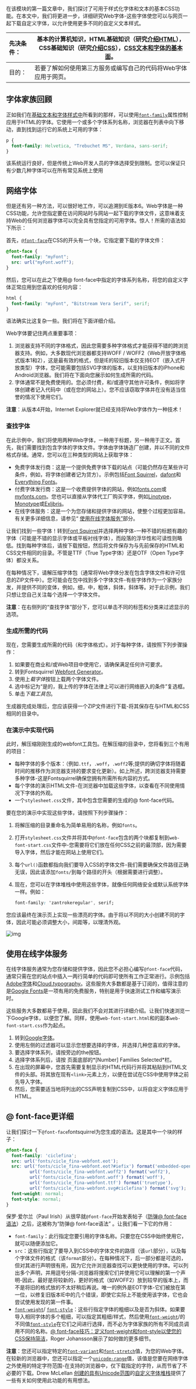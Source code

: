 在该模块的第一篇文章中，我们探讨了可用于样式化字体和文本的基本CSS功能。在本文中，我们将更进一步，详细研究Web字体-这些字体使您可以与网页一起下载自定义字体，以允许使用更多不同的自定义文本样式。

| 先决条件： | 基本的计算机知识，HTML基础知识（研究[介绍HTML](1/en-US/docs/Learn/HTML/Introduction_to_HTML)），CSS基础知识（研究[介绍CSS](1/en-US/docs/Learn/CSS/Introduction_to_CSS)），[CSS文本和字体的基本面](1/en-US/docs/Learn/CSS/Styling_text/Fundamentals)。 |
| :--------- | ------------------------------------------------------------ |
| 目的：     | 若要了解如何使用第三方服务或编写自己的代码将Web字体应用于网页。 |

## 字体家族回顾

正如我们在[基础文本和字体样式中](1/en-US/docs/Learn/CSS/Styling_text/Fundamentals)所看到的那样，可以使用[`font-family`]( /font-family)属性控制应用于HTML的字体。它使用一个或多个字体系列名称，浏览器在列表中向下移动，直到找到运行它的系统上可用的字体：

```css
p {
  font-family: Helvetica, "Trebuchet MS", Verdana, sans-serif;
}
```

该系统运行良好，但是传统上Web开发人员的字体选择受到限制。您可以保证只有少数几种字体可以在所有常见系统上使用

## 网络字体

但是还有另一种方法，可以很好地工作，可以追溯到IE版本6。Web字体是一种CSS功能，允许您指定要在访问网站时与网站一起下载的字体文件，这意味着支持Web的任何浏览器字体可以完全具有您指定的可用字体。惊人！所需的语法如下所示：

首先，[`@font-face`]( /@font-face)在CSS的开头有一个块，它指定要下载的字体文件：

```css
@font-face {
  font-family: "myFont";
  src: url("myFont.woff");
}
```

然后，您可以在此之下使用@ font-face中指定的字体系列名称，将您的自定义字体正常应用到您喜欢的任何内容：

```css
html {
  font-family: "myFont", "Bitstream Vera Serif", serif;
}
```

语法确实比这复杂一些。我们将在下面详细介绍。

Web字体要记住两点重要事项：

1. 浏览器支持不同的字体格式，因此您需要多种字体格式才能获得不错的跨浏览器支持。例如，大多数现代浏览器都支持WOFF / WOFF2（Web开放字体格式版本1和2），这是最有效的格式，但是IE的较旧版本仅支持EOT（嵌入式开放类型）字体，您可能需要包括SVG字体的版本，以支持旧版本的iPhone和Android浏览器。我们将在下面向您展示如何生成所需的代码。
2. 字体通常不是免费使用的。您必须付费，和/或遵守其他许可条件，例如将字体创建者记入代码中（或在您的网站上）。您不应该窃取字体并在没有适当信誉的情况下使用它们。

**注意**：从版本4开始，Internet Explorer就已经支持将Web字体作为一种技术！



### 查找字体



在此示例中，我们将使用两种Web字体，一种用于标题，另一种用于正文。首先，我们需要找到包含字体的字体文件。字体由字体铸造厂创建，并以不同的文件格式存储。通常，您可以在三种类型的网站上获取字体：

- 免费字体发行商：这是一个提供免费字体下载的站点（可能仍然存在某些许可条件，例如，将字体创建者记为贷方）。示例包括[Font Squirrel](https://www.fontsquirrel.com/)，[dafont](http://www.dafont.com/)和[Everything Fonts](https://everythingfonts.com/)。
- 付费字体发行商：这是一个收费提供字体的网站，例如[fonts.com](http://www.fonts.com/)或[myfonts.com](http://www.myfonts.com/)。您也可以直接从字体代工厂购买字体，例如[Linotype](https://www.linotype.com/)，[Monotype](http://www.monotype.com/)或[Exljbris](http://www.exljbris.com/)。
- 在线字体服务：这是一个为您存储和提供字体的网站，使整个过程更加容易。有关更多详细信息，请参见“ [使用在线字体服务”](1/en-US/docs/Learn/CSS/Styling_text/Web_fonts#Using_an_online_font_service)部分。

让我们找到一些字体！转到[Font Squirrel](https://www.fontsquirrel.com/)并选择两种字体-一种不错的标题有趣的字体（可能是不错的显示字体或平板衬线字体），而段落的浮华性和可读性则略低。找到每种字体后，请按下载按钮，然后将文件保存为与先前保存的HTML和CSS文件相同的目录。不管是TTF（True Type字体）还是OTF（Open Type字体）都没关系。

在每种情况下，请解压缩字体包（通常将Web字体分发在包含字体文件和许可信息的ZIP文件中）。您可能会在包中找到多个字体文件-有些字体作为一个家族分发，并提供不同的变体，例如，细，中，粗体，斜体，斜体等。对于此示例，我们只想让您自己关注每个选择一个字体文件。

**注意**：在右侧列的“查找字体”部分下，您可以单击不同的标签和分类来过滤显示的选项。

### 生成所需的代码



现在，您需要生成所需的代码（和字体格式）。对于每种字体，请按照下列步骤操作：

1. 如果要在商业和/或Web项目中使用它，请确保满足任何许可要求。
2. 转到Fontsquirrel [Webfont Generator](https://www.fontsquirrel.com/tools/webfont-generator)。
3. 使用上*载字体*按钮上载两个字体文件。
4. 选中标记为“是的，我上传的字体在法律上可以进行网络嵌入的条件”复选框。
5. 单击*下载工具包*。

生成器完成处理后，您应该获得一个ZIP文件进行下载-将其保存在与HTML和CSS相同的目录中。

### 在演示中实现代码



此时，解压缩刚刚生成的webfont工具包。在解压缩的目录中，您将看到三个有用的项目：

- 每种字体的多个版本：（例如`.ttf`，`.woff`，`.woff2`等;提供的确切字体将随着时间的推移作为浏览器支持的要求变化更新）。如上所述，跨浏览器支持需要多种字体-这是Fontsquirrel确保您拥有所需所有内容的方式。
- 每个字体的演示HTML文件-在浏览器中加载这些字体，以查看在不同使用情况下字体的外观。
- 一个`stylesheet.css`文件，其中包含您需要的生成的@ font-face代码。

要在您的演示中实现这些字体，请按照下列步骤操作：

1. 将解压缩的目录重命名为简单易用的名称，例如`fonts`。

2. 打开`stylesheet.css`文件并将其中`@font-face`包含的两个块都复制到`web-font-start.css`文件中-您需要将它们放在任何CSS之前的最顶部，因为需要导入字体，然后才能在网站上使用它们。

3. 每个`url()`函数都指向我们要导入CSS的字体文件-我们需要确保文件路径正确无误，因此请添加`fonts/`到每个路径的开头（根据需要进行调整）。

4. 现在，您可以在字体堆栈中使用这些字体，就像任何网络安全或默认系统字体一样。例如：

   ```css
   font-family: 'zantrokeregular', serif;
   ```

您应该最终在演示页上实现一些漂亮的字体。由于将以不同的大小创建不同的字体，因此可能必须调整大小，间距等，以理清外观。

![img](https://mdn.mozillademos.org/files/12984/web-font-example.png)

## 使用在线字体服务

在线字体服务通常为您存储和提供字体，因此您不必担心编写`@font-face`代码，通常只需在您的站点中插入一两行简单的代码即可使所有工作正常进行。示例包括[Adobe字体](https://fonts.adobe.com/)和[Cloud.typography](http://www.typography.com/cloud/welcome/)。这些服务大多数都是基于订阅的，值得注意的是[Google Fonts](https://www.google.com/fonts)是一项有用的免费服务，特别是用于快速测试工作和编写演示时。

这些服务大多数都易于使用，因此我们不会对其进行详细介绍。让我们快速浏览一下Google字体，以便您了解。同样，使用`web-font-start.html`和的副本`web-font-start.css`作为起点。

1. 转到[Google字体](https://www.google.com/fonts)。
2. 使用左侧的过滤器可以显示您想要选择的字体，并选择几种您喜欢的字体。
3. 要选择字体系列，请按旁边的the按钮。
4. 选择字体系列后，请按 页面底部的*[Number] Families Selected*栏。
5. 在出现的屏幕中，您首先需要复制显示的HTML代码行并将其粘贴到HTML文件的头部。将其放在现有`<link>`元素上方，以便在尝试在CSS中使用字体之前先导入字体。
6. 然后，您需要适当地将列出的CSS声明复制到CSS中，以将自定义字体应用于HTML。



## @ font-face更详细

让我们探讨一下`@font-face`fontsquirrel为您生成的语法。这是其中一个块的样子：

```css
@font-face {
  font-family: 'ciclefina';
  src: url('fonts/cicle_fina-webfont.eot');
  src: url('fonts/cicle_fina-webfont.eot?#iefix') format('embedded-opentype'),
         url('fonts/cicle_fina-webfont.woff2') format('woff2'),
         url('fonts/cicle_fina-webfont.woff') format('woff'),
         url('fonts/cicle_fina-webfont.ttf') format('truetype'),
         url('fonts/cicle_fina-webfont.svg#ciclefina') format('svg');
  font-weight: normal;
  font-style: normal;
}
```

保罗·爱尔兰（Paul Irish）从很早就`@font-face`开始发表帖子（[防弹@ font-face语法](http://www.paulirish.com/2009/bulletproof-font-face-implementation-syntax/)）之后，这被称为“防弹@ font-face语法” 。让我们看一下它的作用：

- `font-family`：此行指定您要引用的字体名称。只要您在CSS中始终使用它，就可以随便添加它。
- `src`：这些行指定了要导入到CSS中的字体文件的路径（该`url`部分），以及每个字体文件的格式（该`format`部分）。在每种情况下，后一部分都是可选的，但对其进行声明很有用，因为它允许浏览器查找可以更快使用的字体。可以列出多个声明，并用逗号分隔-浏览器将搜索它们并使用它可以理解的第一个声明-因此，最好是将较新的，更好的格式（如WOFF2）放到较早的版本上，而不是将旧的格式放的不太好稍后再说。唯一的例外是EOT字体-它们被放在第一位，以修复旧版本IE中的几个错误，即使它实际上不能使用该字体，它也会尝试使用发现的第一件事。
- [`font-weight`]( /font-weight)/ [`font-style`]( /font-style)：这些行指定字体的粗细以及是否为斜体。如果要导入相同字体的多个粗细，可以指定其粗细/样式，然后使用[`font-weight`]( /font-weight)/的不同值[`font-style`]( /font-style)在它们之间进行选择，而不必为字体家族的所有不同成员调用不同的名称。[@ font-face技巧：定义font-weight和font-style以使您的CSS保持简洁](http://www.456bereastreet.com/archive/201012/font-face_tip_define_font-weight_and_font-style_to_keep_your_css_simple/)，Roger Johansson展示了如何做的更多细节。

**注意**：您还可以指定特定的[`font-variant`]( /font-variant)和[`font-stretch`]( /font-stretch)值，为您的Web字体。在较新的浏览器中，您还可以指定一个[`unicode-range`]( /unicode-range)值，该值是您要在网络字体之外使用的特定字符范围-在支持的浏览器中，仅下载指定的字符，从而节省了不必要的下载。Drew McLellan [创建的具有Unicode范围](https://24ways.org/2011/creating-custom-font-stacks-with-unicode-range/)的[自定义字体堆栈](https://24ways.org/2011/creating-custom-font-stacks-with-unicode-range/)提供了一些有关如何使用此功能的有用想法。